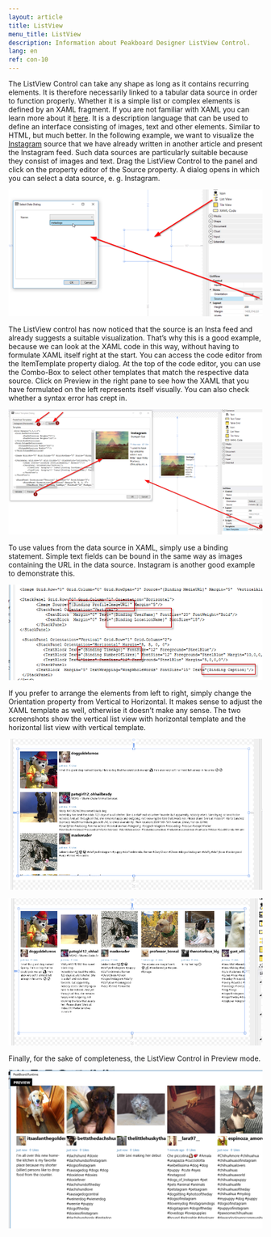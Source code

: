 ```yaml
---
layout: article
title: ListView
menu_title: ListView
description: Information about Peakboard Designer ListView Control.
lang: en
ref: con-10
---
```


The ListView Control can take any shape as long as it contains recurring elements. It is therefore necessarily linked to a tabular data source in order to function properly. Whether it is a simple list or complex elements is defined by an XAML fragment. If you are not familiar with XAML you can learn more about it [here](https://msdn.microsoft.com/en-us/library/cc295302.aspx). It is a description language that can be used to define an interface consisting of images, text and other elements. Similar to HTML, but much better.
In the following example, we want to visualize the [Instagram]() source that we have already written in another article and present the Instagram feed. Such data sources are particularly suitable because they consist of images and text.
Drag the ListView Control to the panel and click on the property editor of the Source property. A dialog opens in which you can select a data source, e. g. Instagram.



![image_1](/assets/images/Controls/ListView/controlslistview01.png)



The ListView control has now noticed that the source is an Insta feed and already suggests a suitable visualization. That’s why this is a good example, because we can look at the XAML code in this way, without having to formulate XAML itself right at the start. You can access the code editor from the ItemTemplate property dialog. At the top of the code editor, you can use the Combo-Box to select other templates that match the respective data source. Click on Preview in the right pane to see how the XAML that you have formulated on the left represents itself visually. You can also check whether a syntax error has crept in.



![image_1](/assets/images/Controls/ListView/controlslistview02.png)



To use values from the data source in XAML, simply use a binding statement. Simple text fields can be bound in the same way as images containing the URL in the data source. Instagram is another good example to demonstrate this.



![image_1](/assets/images/Controls/ListView/controlslistview03.png)


If you prefer to arrange the elements from left to right, simply change the Orientation property from Vertical to Horizontal. It makes sense to adjust the XAML template as well, otherwise it doesn’t make any sense. The two screenshots show the vertical list view with horizontal template and the horizontal list view with vertical template.



![image_1](/assets/images/Controls/ListView/controlslistview04.png)

![image_1](/assets/images/Controls/ListView/controlslistview05.png)



Finally, for the sake of completeness, the ListView Control in Preview mode.



![image_1](/assets/images/Controls/ListView/controlslistview06.png)
